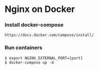 # Nginx on Docker
### Install docker-compose
    https://docs.docker.com/compose/install/

### Run containers
    $ export NGINX_EXTERNAL_PORT=[port]
    $ docker-compose up -d

